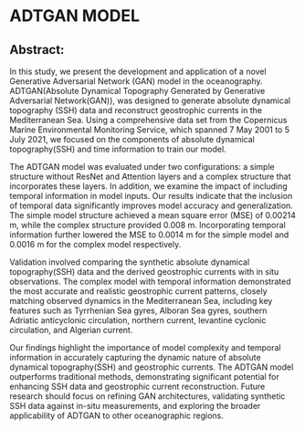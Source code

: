 # ADTGAN MODEL

## Abstract: 

In this study, we present  the development and application of a novel Generative Adversarial Network (GAN) model in the oceanography. ADTGAN(Absolute Dynamical Topography Generated by Generative Adversarial Network(GAN)), was designed to generate absolute dynamical topography (SSH) data and reconstruct geostrophic currents in the Mediterranean Sea. Using a comprehensive data set from the Copernicus Marine Environmental Monitoring Service, which spanned 7 May 2001 to 5 July 2021, we focused on the components of absolute dynamical topography(SSH) and time information to train our model.


The ADTGAN model was evaluated under two configurations: a simple structure without ResNet and Attention layers and a complex structure that incorporates these layers. In addition, we examine the impact of including temporal information in model inputs. Our results indicate that the inclusion of temporal data significantly improves model accuracy and generalization. The simple model structure achieved a mean square error (MSE) of $0.00214$ m, while the complex structure provided $0.008$ m. Incorporating temporal information further lowered the MSE to $0.0014$ m for the simple model and $0.0016$ m for the complex model respectively.

Validation involved comparing the synthetic absolute dynamical topography(SSH) data and the derived geostrophic currents with in situ observations. The complex model with temporal information demonstrated the most accurate and realistic geostrophic current patterns, closely matching observed dynamics in the Mediterranean Sea, including key features such as Tyrrhenian Sea gyres, Alboran Sea gyres, southern Adriatic anticyclonic circulation, northern current, levantine cyclonic circulation, and Algerian current.

Our findings highlight the importance of model complexity and temporal information in accurately capturing the dynamic nature of absolute dynamical topography(SSH) and geostrophic currents. The ADTGAN model outperforms traditional methods, demonstrating significant potential for enhancing SSH data and geostrophic current reconstruction. Future research should focus on refining GAN architectures, validating synthetic SSH data against in-situ measurements, and exploring the broader applicability of ADTGAN to other oceanographic regions.
